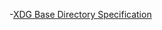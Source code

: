 -[XDG Base Directory Specification](https://specifications.freedesktop.org/basedir-spec/basedir-spec-latest.html)
